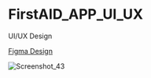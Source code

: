 # FirstAID_APP_UI_UX
 UI/UX Design
 
[Figma Design](https://www.figma.com/file/UHYfd5HZ7GpGHQXzSytujf/First-Aid-UI%2FUX?type=design&node-id=249%3A1996&mode=design&t=mGw4Ke7HsIEHrSQc-1)
 

![Screenshot_43](https://github.com/user-attachments/assets/2c6be15e-d384-46ef-b9e6-a85aa4ae3b2d)


